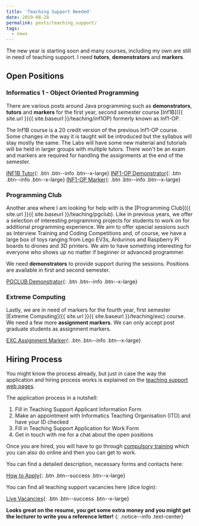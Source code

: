 ```yaml
---
title: 'Teaching Support Needed'
date: 2019-08-28
permalink: posts/teaching_support/
tags:
  - news
---
```


The new year is starting soon and many courses, including my own are still in need
of teaching support. I need **tutors**, **demonstrators** and **markers**.

## Open Positions

### Informatics 1 - Object Oriented Programming

There are various posts around Java programming such as **demonstrators**, **tutors** and **markers** for the first year, second semester course [Inf1B]({{ site.url }}{{ site.baseurl }}/teaching/inf1OP) formerly known as Inf1-OP. 

The Inf1B course is a 20 credit version of the previous Inf1-OP course. Some changes in the way it is taught will be introduced but the syllabus will stay mostly the same. The Labs will have some new material and tutorials will be held in larger groups with multiple tutors. There won't be an exam and markers are required for handling the assignments at the end of the semester.

[INF1B Tutor](https://portal.theon.inf.ed.ac.uk/reports/teachsupp/vacancies/TP064_Vacancies_Live/INF1B.2357.shtml){: .btn .btn--info .btn--x-large}
[INF1-OP Demonstrator](https://portal.theon.inf.ed.ac.uk/reports/teachsupp/vacancies/TP064_Vacancies_Live/INF1B.2359.shtml){: .btn .btn--info .btn--x-large}
[INF1-OP Marker](https://portal.theon.inf.ed.ac.uk/reports/teachsupp/vacancies/TP064_Vacancies_Live/INF1B.2360.shtml){: .btn .btn--info .btn--x-large}

### Programming Club

Another area where I am looking for help with is the [Programming Club]({{ site.url }}{{ site.baseurl }}/teaching/pgclub). Like in previous years, we offer a selection of interesting programming projects for students to work on for additional programming experience. We aim to offer special sessions such as Interview Training and Coding Competitions and, of course, we have a large box of toys ranging from Lego EV3s, Ardurinos and Raspberry Pi boards to drones and 3D printers. We aim to have something interesting for everyone who shows up no matter if beginner or advanced programmer. 

We need **demonstrators** to provide support during the sessions. Positions are available in first and second semester.

[PGCLUB Demonstrator](https://portal.theon.inf.ed.ac.uk/reports/teachsupp/vacancies/TP064_Vacancies_Live/PROCLUB.2237.shtml){: .btn .btn--info .btn--x-large}

### Extreme Computing

Lastly, we are in need of markers for the fourth year, first semester [Extreme Computing]({{ site.url }}{{ site.baseurl }}/teaching/exc) course. We need a few more **assignment markers**. We can only accept post graduate students as assignment markers.

[EXC Assignment Marker](https://portal.theon.inf.ed.ac.uk/reports/teachsupp/vacancies/TP064_Vacancies_Live/EXC.2210.shtml){: .btn .btn--info .btn--x-large}

## Hiring Process

You might know the process already, but just in case the way the application and hiring process works is explained on the [teaching support web pages](http://web.inf.ed.ac.uk/infweb/student-services/teaching-support).

The application process in a nutshell:

1. Fill in Teaching Support Applicant Information Form
2. Make an appointment with Informatics Teaching Organisation (ITO) and have your ID checked
3. Fill in Teaching Support Application for Work Form
4. Get in touch with me for a chat about the open positions

Once you are hired, you will have to go through [compulsory training](http://web.inf.ed.ac.uk/infweb/student-services/teaching-support/training) which you can also do online and then you can get to work.

You can find a detailed description, necessary forms and contacts here:

[How to Apply](http://web.inf.ed.ac.uk/infweb/student-services/teaching-support/steps-become-provider){: .btn .btn--success .btn--x-large}

You can find all teaching support vacancies here (dice login):

[Live Vacancies](https://portal.theon.inf.ed.ac.uk/reports/teachsupp/vacancies/index.html){: .btn .btn--success .btn--x-large}

**Looks great on the resume, you get some extra money and you might get the lecturer to write you a reference letter!**
{: .notice--info .text-center}
